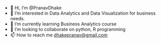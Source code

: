 - 👋 Hi, I’m @PranavDhake
- 👀 I’m interested in Data Analytics and Data Visualization for business needs.
- 🌱 I’m currently learning Business Analytics course
- 💞️ I’m looking to collaborate on python, R programming
- 📫 How to reach me dhakepranav@gmail.com

<!---
PranavDhake/PranavDhake is a ✨ special ✨ repository because its `README.md` (this file) appears on your GitHub profile.
You can click the Preview link to take a look at your changes.
--->
